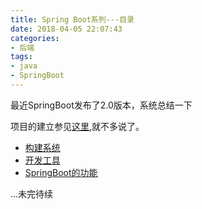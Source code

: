 ```yaml
---
title: Spring Boot系列---目录
date: 2018-04-05 22:07:43
categories: 
- 后端 
tags: 
- java 
- SpringBoot
---
```


最近SpringBoot发布了2.0版本，系统总结一下

项目的建立参见[这里](https://projects.spring.io/spring-boot/),就不多说了。

- [构建系统](http://songbingjia.cn/2018/04/05/Spring-Boot%E7%B3%BB%E5%88%97-%E6%9E%84%E5%BB%BA%E7%B3%BB%E7%BB%9F/)
- [开发工具](http://songbingjia.cn/2018/04/06/Spring-Boot%E7%B3%BB%E5%88%97-%E5%BC%80%E5%8F%91%E5%B7%A5%E5%85%B7/)
- [SpringBoot的功能](http://songbingjia.cn/2018/04/07/Spring-Boot%E7%B3%BB%E5%88%97-Spring-Boot%E7%9A%84%E5%8A%9F%E8%83%BD%E4%B8%80/)

...未完待续
